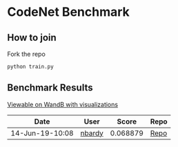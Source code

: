 # CodeNet Benchmark

## How to join

Fork the repo

```
python train.py
```

## Benchmark Results 

[Viewable on WandB with visualizations](http://app.test/nick/codesearch-benchmark/benchmark)

| Date | User | Score | Repo
| --- | --- | --- | --- |
| 14-Jun-19-10:08 | [nbardy](http://github.com/nbardy) | 0.068879 | [Repo](http://github.com/nbardy/codesearch) |